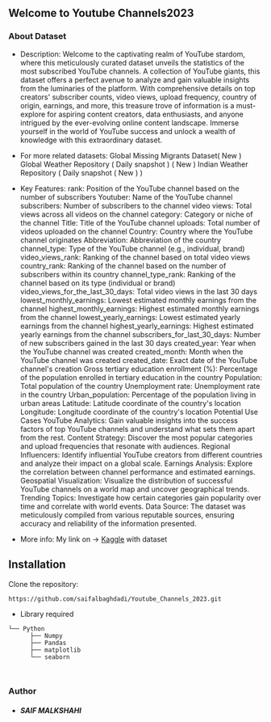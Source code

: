 ## Welcome to Youtube Channels2023

### About Dataset
- Description:
Welcome to the captivating realm of YouTube stardom, where this meticulously curated dataset unveils the statistics of the most subscribed YouTube channels. A collection of YouTube giants, this dataset offers a perfect avenue to analyze and gain valuable insights from the luminaries of the platform. With comprehensive details on top creators' subscriber counts, video views, upload frequency, country of origin, earnings, and more, this treasure trove of information is a must-explore for aspiring content creators, data enthusiasts, and anyone intrigued by the ever-evolving online content landscape. Immerse yourself in the world of YouTube success and unlock a wealth of knowledge with this extraordinary dataset.

- For more related datasets:
Global Missing Migrants Dataset( New ) 
Global Weather Repository ( Daily snapshot ) ( New )
Indian Weather Repository ( Daily snapshot ( New ) ) 

- Key Features:
rank: Position of the YouTube channel based on the number of subscribers
Youtuber: Name of the YouTube channel
subscribers: Number of subscribers to the channel
video views: Total views across all videos on the channel
category: Category or niche of the channel
Title: Title of the YouTube channel
uploads: Total number of videos uploaded on the channel
Country: Country where the YouTube channel originates
Abbreviation: Abbreviation of the country
channel_type: Type of the YouTube channel (e.g., individual, brand)
video_views_rank: Ranking of the channel based on total video views
country_rank: Ranking of the channel based on the number of subscribers within its country
channel_type_rank: Ranking of the channel based on its type (individual or brand)
video_views_for_the_last_30_days: Total video views in the last 30 days
lowest_monthly_earnings: Lowest estimated monthly earnings from the channel
highest_monthly_earnings: Highest estimated monthly earnings from the channel
lowest_yearly_earnings: Lowest estimated yearly earnings from the channel
highest_yearly_earnings: Highest estimated yearly earnings from the channel
subscribers_for_last_30_days: Number of new subscribers gained in the last 30 days
created_year: Year when the YouTube channel was created
created_month: Month when the YouTube channel was created
created_date: Exact date of the YouTube channel's creation
Gross tertiary education enrollment (%): Percentage of the population enrolled in tertiary education in the country
Population: Total population of the country
Unemployment rate: Unemployment rate in the country
Urban_population: Percentage of the population living in urban areas
Latitude: Latitude coordinate of the country's location
Longitude: Longitude coordinate of the country's location
Potential Use Cases
YouTube Analytics: Gain valuable insights into the success factors of top YouTube channels and understand what sets them apart from the rest.
Content Strategy: Discover the most popular categories and upload frequencies that resonate with audiences.
Regional Influencers: Identify influential YouTube creators from different countries and analyze their impact on a global scale.
Earnings Analysis: Explore the correlation between channel performance and estimated earnings.
Geospatial Visualization: Visualize the distribution of successful YouTube channels on a world map and uncover geographical trends.
Trending Topics: Investigate how certain categories gain popularity over time and correlate with world events.
Data Source: The dataset was meticulously compiled from various reputable sources, ensuring accuracy and reliability of the information presented.

- More info: 
My link on → [Kaggle](https://www.kaggle.com/code/saifalbaghdadi6/data-analysis-of-youtube-channels) with dataset


## Installation

Clone the repository:
```
https://github.com/saifalbaghdadi/Youtube_Channels_2023.git
```

* Library required
 

```
└── Python
      ├── Numpy   
      ├── Pandas
      ├── matplotlib
      └── seaborn   
       
     
```


### Author
* <h5> SAIF MALKSHAHI </h5>
